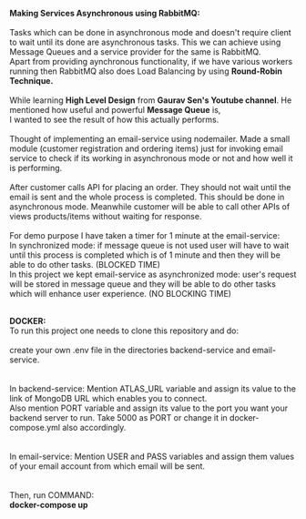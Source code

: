 **Making Services Asynchronous using RabbitMQ:**<br /><br />
Tasks which can be done in asynchronous mode and doesn't require client to wait until its done are asynchronous tasks. This we can achieve using Message Queues and a service provider for the same is RabbitMQ.<br />
Apart from providing aynchronous functionality, if we have various workers running then RabbitMQ also does Load Balancing by using **Round-Robin Technique.**<br /><br />
While learning **High Level Design** from **Gaurav Sen's Youtube channel**. He mentioned how useful and powerful **Message Queue** is,<br />
I wanted to see the result of how this actually performs.<br /><br />
Thought of implementing an email-service using nodemailer. Made a small module (customer registration and ordering items) just for invoking email service to check if its working in asynchronous mode or not and how well it is performing.<br /><br />
After customer calls API for placing an order. They should not wait until the email is sent and the whole process is completed. This should be done in asynchronous mode. Meanwhile customer will be able to call other APIs of views products/items without waiting for response.<br /><br />
For demo purpose I have taken a timer for 1 minute at the email-service:<br />
In synchronized mode: if message queue is not used user will have to wait until this process is completed which is of 1 minute and then they will be able to do other tasks. (BLOCKED TIME)<br />
In this project we kept email-service as asynchronized mode: user's request will be stored in message queue and they will be able to do other tasks which will enhance user experience. (NO BLOCKING TIME)<br /><br />

**DOCKER:**<br />
To run this project one needs to clone this repository and do:<br /><br />
create your own .env file in the directories backend-service and email-service.<br /><br /><br />
In backend-service: Mention ATLAS_URL variable and assign its value to the link of MongoDB URL which enables you to connect.<br />
Also mention PORT variable and assign its value to the port you want your backend server to run. Take 5000 as PORT or change it in docker-compose.yml also accordingly.<br /><br /><br />
In email-service: Mention USER and PASS variables and assign them values of your email account from which email will be sent.<br /><br /><br />
Then, run COMMAND: <br />
**docker-compose up**